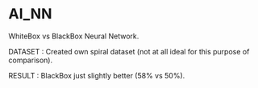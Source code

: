 # AI_NN

WhiteBox vs BlackBox Neural Network.

DATASET : Created own spiral dataset (not at all ideal for this purpose of comparison).

RESULT : BlackBox just slightly better (58% vs 50%).
